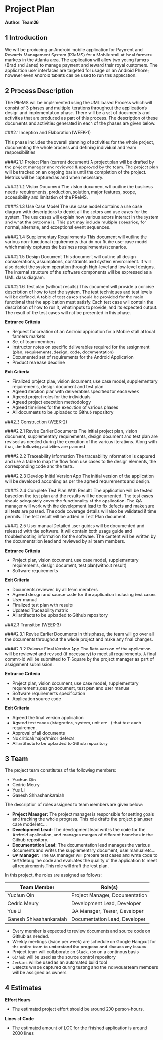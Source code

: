 # Project Plan

**Author**: **Team26**

## 1 Introduction

We will be producing an Android mobile application for Payment and Rewards Management System (PReMS) for a Mobile stall
at local farmers markets in the Atlanta area. The application will allow two young famers (Brad and Janet) to manage
payment and reward their royal customers. The application user interfaces are targeted for usage on an Android Phone; 
however even Android tablets can be used to run this application.

## 2 Process Description

The PReMS will be implemented using the UML based Process which will consist of 3 phases and multiple iterations 
throughout the application’s design and implementation phase. There will be a set of documents and activities that 
are  produced as part of this process. The description of these documents and activities generated in each of the phases 
are given below.

###2.1 Inception and Elaboration (WEEK-1)

This phase includes the overall planning of activities for the whole project, documenting the whole process and defining 
individual and team responsibilities.

####2.1.1 Project Plan (current document) 
A project plan will be drafted by the project manager and reviewed & approved by the team. The project plan will be 
tracked on an ongoing basis until the completion of the project. Metrics will be captured as and when necessary.

####2.1.2 Vision Document 
The vision document will outline the business needs, requirements, production, solution, major features, scope,
accessibility and limitation of the PReMS.

####2.1.3 Use Case Model
The use case model contains a use case diagram with descriptions to depict all the actors and use cases for the system.
The use cases will explain how various actors interact in the system and what the outcome is. This part may include
multiple scenarios, for normal, alternate, and exceptional event sequences.

####2.1.4 Supplementary Requirements
This document will outline the various non­-functional requirements that do not fit the use-case model which mainly 
captures the business requirements/scenarios.

####2.1.5 Design Document
This document will outline all design considerations, assumptions, constraints and system environment. It will also
depict the system operation through high-level and low-level designs. The internal structure of the software components
will be expressed as a UML class diagram.

####2.1.6 Test plan (without results)
This document will provide a concise description of how to test the system. The test techniques and test levels will be
defined. A table of test cases should be provided for the main functional that the application must satisfy. Each test
case will contain the description of how to run it, what inputs to provide, and its expected output. The result of the
test cases will not be presented in this phase.

**Entrance Criteria**

- Request for creation of an Android application for a Mobile stall at local farmers markets
- Set of team members
- Instructor notes on specific deliverables required for the assignment (plan, requirements, design, code,
documentation)
- Documented set of requirements for the Android Application
- Product realease deadline

**Exit Criteria**

- Finalized project plan, vision document, use case model, supplementary requirements, design document and test plan
- Agreed iteration plan with deliverables specified for each week
- Agreed project roles for the individuals
- Agreed project execution methodology
- Agreed timelines for the execution of various phases
- All documents to be uploaded to Github repository

###2.2 Construction (WEEK-2)

####2.2.1 Revise Earlier Documents
The initial project plan, vision document, supplementary requirements, design document and test plan are revised as
needed during the execution of the various iterations. Along with that, the following activities are planned

####2.2.2 Traceability Information
The traceability information is captured and use a table to map the flow from use cases to the design elements, the 
corresponding code and the tests. 

####2.2.3 Develop Initial Version App
The initial version of the application will be developed according as per the agreed requirements and design.

####2.2.4 Complete Test Plan With Results
The application will be tested based on the test plan and the results will be documented. The test cases should 
adequately cover the functionality of the application. The QA manager will work with the development lead to fix 
defects and make sure all tests are passed. The code coverage details will also be validated if time permits. The 
test result will be added in Test Plan document.

####2.2.5 User manual
Detailed user guides will be documented and released with the software. It will contain both usage guide and
troubleshooting information for the software. The content will be written by the documentation lead and reviewed by 
all team members.

**Entrance Criteria**

- Project plan, vision document, use case model, supplementary requirements, design document, test plan(without result)
- Software requirements

**Exit Criteria**

- Documents reviewed by all team members
- Agreed design and source code for the application including test cases
- User manual
- Finalized test plan with results
- Updated Traceability matrix
- All artifacts to be uploaded to Github repository

###2.3 Transition (WEEK-3)

####2.3.1 Revise Earlier Documents
In this phase, the team will go over all the documents throughout the whole project and make any final changes.

####2.3.2 Release Final Version App
The Beta version of the application will be reviewed and revised (if necessary) to meet all requirements. A final 
commit-id will be submitted to T­-Square by the project manager as part of assignment submission.

**Entrance Criteria**

- Project plan, vision document, use case model, supplementary requirements,design document, test plan and user manual
- Software requirements specification
- Application source code

**Exit Criteria**

- Agreed the final version application
- Agreed test cases (integration, system, unit etc...) that test each requirement
- Approval of all documents
- No critical/major/minor defects
- All artifacts to be uploaded to Github repository

## 3 Team

The project team constitutes of the following members:

- Yuchun Qin
- Cedric Meury
- Yue Li
- Ganesh Shivashankaraiah

The description of roles assigned to team members are given below:

- **Project Manager:** The project manager is responsible for setting goals and tracking the whole progress. This role
drafts the project plan,user case model etc...
- **Development Lead:** The development lead writes the code for the Android application, and manages merges of
different branches in the Github repository. 
- **Documentation Lead:** The documentation lead manages the various documents and writes the supplementary document,
user manual etc...
- **QA Manager:** The QA manager will prepare test cases and write code to test/debug the code and evaluates the quality
of the application to meet all requirements.This role will draft the test plan.

In this project, the roles are assigned as follows:

| Team Member             | Role(s)                        |
| ----------------------- | ------------------------------ |
| Yuchun Qin              | Project Manager, Documentation |
| Cedric Meury            | Development Lead, Developer    |
| Yue Li                  | QA Manager, Tester, Developer  |
| Ganesh Shivashankaraiah | Documentation Lead, Developer  |

- Every member is expected to review documents and source code on Github as needed. 
- Weekly meetings (twice per week) are schedule on Google Hangout for the entire team to understand the progress and 
discuss any issues
- Project team will collaborate on `Slack.com` on a continous basis
- `Github` will be used as the source control repository
- `Jenkins` will be used as an automated build tool
- Defects will be captured during testing and the individual team members will be assigned as owners

## 4 Estimates

**Effort Hours**

- The estimated project effort should be around 200 person-hours. 

**Lines of Code**

- The estimated amount of LOC for the finished application is around 2000 lines